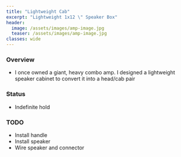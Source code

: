 ```yaml
---
title: "Lightweight Cab"
excerpt: "Lightweight 1x12 \" Speaker Box" 
header:
  image: /assets/images/amp-image.jpg
  teaser: /assets/images/amp-image.jpg
classes: wide
---
```

### Overview
- I once owned a giant, heavy combo amp. I designed a lightweight speaker cabinet to convert it into a head/cab pair

### Status
- Indefinite hold

### TODO
- Install handle
- Install speaker
- Wire speaker and connector